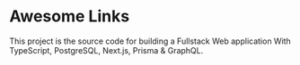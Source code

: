 # Awesome Links
This project is the source code for building a Fullstack Web application With TypeScript, PostgreSQL, Next.js, Prisma &amp; GraphQL.
